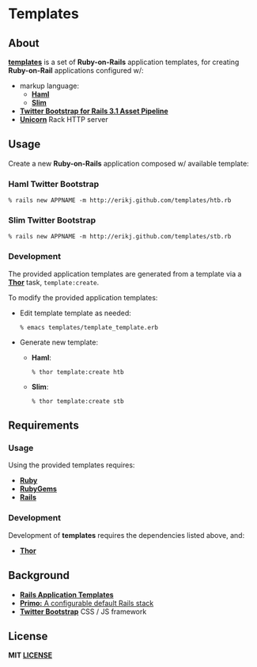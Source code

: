 # Templates

## About

**[templates](https://github.com/erikj/templates)** is a set of **Ruby-on-Rails** application templates, for creating **Ruby-on-Rail** applications configured w/:

- markup language:
  - [**Haml**](http://haml.info/)
  - [**Slim**](http://slim-lang.com/)
- [**Twitter Bootstrap for Rails 3.1 Asset Pipeline**](https://github.com/seyhunak/twitter-bootstrap-rails)
- [**Unicorn**](http://unicorn.bogomips.org/) Rack HTTP server

## Usage

Create a new **Ruby-on-Rails** application composed w/ available template:

### Haml Twitter Bootstrap

    % rails new APPNAME -m http://erikj.github.com/templates/htb.rb

### Slim Twitter Bootstrap

    % rails new APPNAME -m http://erikj.github.com/templates/stb.rb

### Development

The provided application templates are generated from a template via a [**Thor**](https://github.com/wycats/thor/wiki) task, `template:create`.

To modify the provided application templates:

- Edit template template as needed:

  ```
  % emacs templates/template_template.erb
  ```

- Generate new template:

  - **Haml**:

    ```
    % thor template:create htb
    ```

  - **Slim**:

    ```
    % thor template:create stb
    ```

## Requirements

### Usage

Using the provided templates requires:

- [**Ruby**](http://ruby-lang.org)
- [**RubyGems**](http://rubygems.org)
- [**Rails**](http://rubyonrails.org)

### Development

Development of **templates** requires the dependencies listed above, and:

- [**Thor**](https://github.com/wycats/thor)

## Background

- [**Rails Application Templates**](http://guides.rubyonrails.org/rails_application_templates.html)
- [**Primo:** A configurable default Rails stack](https://github.com/cbetta/primo)
- [**Twitter Bootstrap**](http://twitter.github.com/bootstrap/)  CSS / JS framework

## License

**MIT [LICENSE](https://github.com/erikj/templates/blob/gh-pages/LICENSE)**